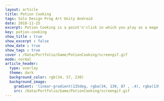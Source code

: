 ```yaml
---
layout: article
title: Potion Cooking
tags: Solo Design Prog Art Unity Android
date: 2018-11-25
excerpt: Potion Cooking is a point'n'click in which you play as a mage who must make and sell magic potions to his customers.
key: potion-cooking
show_title : true
show_excerpt : false
show_date : true
show_tags : true
cover : /Data/Portfolio/Game/PotionCooking/screengif.gif
mode: normal
article_header:
  type: overlay
  theme: dark
  background_color: rgb(34, 57, 230)
  background_image: 
    gradient: 'linear-gradient(135deg, rgba(34, 139, 87 , .4), rgba(139, 34, 139, .4))'
    src: /Data/Portfolio/Game/PotionCooking/screengif.gif
---
```

